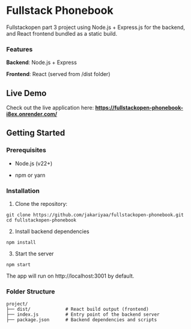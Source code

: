 # Fullstack Phonebook

Fullstackopen part 3 project using Node.js + Express.js for the backend, and React frontend bundled as a static build.

### Features

**Backend**: Node.js + Express

**Frontend**: React (served from /dist folder)

## Live Demo

Check out the live application here: **https://fullstackopen-phonebook-i8ex.onrender.com/**


## Getting Started

### Prerequisites

- Node.js (v22+)

- npm or yarn

### Installation

1. Clone the repository:
```
git clone https://github.com/jakariyaa/fullstackopen-phonebook.git
cd fullstackopen-phonebook
```
2. Install backend dependencies
```
npm install
```
3. Start the server
```
npm start
```
The app will run on http://localhost:3001 by default.


### Folder Structure
```
project/
├── dist/             # React build output (frontend)
├── index.js          # Entry point of the backend server
├── package.json      # Backend dependencies and scripts
```


